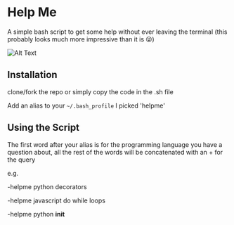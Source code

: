 # Help Me

A simple bash script to get some help without ever leaving the terminal (this probably looks much more impressive than it is 😝)

![Alt Text](demo.gif)

## Installation

clone/fork the repo or simply copy the code in the .sh file

Add an alias to your `~/.bash_profile` I picked 'helpme'

## Using the Script

The first word after your alias is for the programming language you have a question about, all the rest of the words will be concatenated with an + for the query

e.g.

-helpme python decorators

-helpme javascript do while loops

-helpme python __init__
